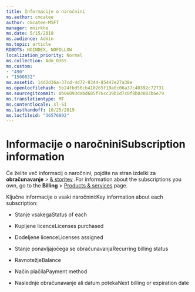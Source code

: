 ```yaml
---
title: Informacije o naročnini
ms.author: cmcatee
author: cmcatee-MSFT
manager: mnirkhe
ms.date: 5/15/2018
ms.audience: Admin
ms.topic: article
ROBOTS: NOINDEX, NOFOLLOW
localization_priority: Normal
ms.collection: Adm_O365
ms.custom:
- "490"
- "1500032"
ms.assetid: 14d2d36a-37cd-4d72-8344-85447e27a38e
ms.openlocfilehash: 5b24fbd56cb410265f19a0c06a37c40392c72731
ms.sourcegitcommit: 0b06093dabd685f76cc39b1d7c0f8b03883b6e79
ms.translationtype: MT
ms.contentlocale: sl-SI
ms.lasthandoff: 10/25/2019
ms.locfileid: "36576892"
---
```

# <a name="subscription-information"></a><span data-ttu-id="1772a-102">Informacije o naročnini</span><span class="sxs-lookup"><span data-stu-id="1772a-102">Subscription information</span></span>

<span data-ttu-id="1772a-103">Če želite več informacij o naročnini, pojdite na stran izdelki za **obračunavanje** \> [& storitev](https://go.microsoft.com/fwlink/p/?linkid=842054) .</span><span class="sxs-lookup"><span data-stu-id="1772a-103">For information about the subscriptions you own, go to the **Billing** \> [Products & services](https://go.microsoft.com/fwlink/p/?linkid=842054) page.</span></span>
  
<span data-ttu-id="1772a-104">Ključne informacije o vsaki naročnini:</span><span class="sxs-lookup"><span data-stu-id="1772a-104">Key information about each subscription:</span></span>
  
- <span data-ttu-id="1772a-105">Stanje vsakega</span><span class="sxs-lookup"><span data-stu-id="1772a-105">Status of each</span></span>

- <span data-ttu-id="1772a-106">Kupljene licence</span><span class="sxs-lookup"><span data-stu-id="1772a-106">Licenses purchased</span></span>

- <span data-ttu-id="1772a-107">Dodeljene licence</span><span class="sxs-lookup"><span data-stu-id="1772a-107">Licenses assigned</span></span>

- <span data-ttu-id="1772a-108">Stanje ponavljajočega se obračunavanja</span><span class="sxs-lookup"><span data-stu-id="1772a-108">Recurring billing status</span></span>

- <span data-ttu-id="1772a-109">Ravnotežje</span><span class="sxs-lookup"><span data-stu-id="1772a-109">Balance</span></span>

- <span data-ttu-id="1772a-110">Način plačila</span><span class="sxs-lookup"><span data-stu-id="1772a-110">Payment method</span></span>

- <span data-ttu-id="1772a-111">Naslednje obračunavanje ali datum poteka</span><span class="sxs-lookup"><span data-stu-id="1772a-111">Next billing or expiration date</span></span>